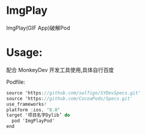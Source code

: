 # ImgPlay
ImgPlay(GIF App)破解Pod 


# Usage:

配合 MonkeyDev 开发工具使用,具体自行百度

Podfile:
```objective-c
source 'https://github.com/swlfigo/SYDevSpecs.git'
source 'https://github.com/CocoaPods/Specs.git'
use_frameworks!
platform :ios, '8.0'
target '项目名字Dylib’ do
  pod 'ImgPlayPod'
end
```
